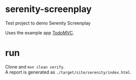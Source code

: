 # serenity-screenplay
Test project to demo Serenity Screenplay

Uses the example app [TodoMVC](http://todomvc.com/examples/dojo/).  

# run
Clone and `mvn clean verify`.  
A report is generated as `./target/site/serenity/index.html`.  
